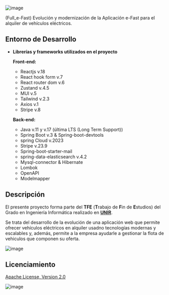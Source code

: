 ![image](https://github.com/alberaja/Full_e-Fast/assets/29755489/51367657-8351-4ab6-b1a7-0c6dd733c836)

(Full_e-Fast)  Evolución y modernización de la Aplicación e-Fast para el alquiler de vehículos eléctricos.

## Entorno de Desarrollo

  
- **Librerías y frameworks utilizados en el proyecto**

  **Front-end:**

    - Reactjs v.18
    - React hook form v.7
    - React router dom v.6
    - Zustand v.4.5
    - MUI v.5
    - Tailwind  v.2.3
    - Axios v.1
    - Stripe v.8
       

    
  **Back-end:**
    - Java v.11 y v.17 (última LTS (Long Term Support))
    - Spring Boot v.3 & Spring-boot-devtools
    - spring Cloud v.2023    
    - Stripe v.23.9
    - Spring-boot-starter-mail   
    - spring-data-elasticsearch v.4.2
    - Mysql-connector & Hibernate
    - Lombok
    - OpenAPI
    - Modelmapper


## Descripción

El presente proyecto forma parte del **TFE** \(**T**rabajo de **F**in de **E**studios\) del Grado en Ingeniería Informática realizado en **<a href="https://www.unir.net" target="_blank">UNIR</a>**.

Se trata del desarrollo de la evolución de una aplicación web que permite ofrecer vehículos eléctricos en alquiler usadno tecnologías modernas y escalables y, además, permite a la empresa ayudarle a gestionar la flota de vehiculos que componen su oferta.

![image](https://github.com/alberaja/Full_e-Fast/assets/29755489/fdfec00e-e2cd-462f-805b-d008057d12c0)


## Licenciamiento

 <a href="https://www.apache.org/licenses/LICENSE-2.0" target="_blank">Apache License, Version 2.0</a>
 
![image](https://github.com/alberaja/Full_e-Fast/assets/29755489/1523eb5d-9e20-4c61-a745-df04a1e079cd)

